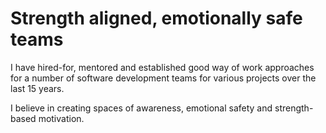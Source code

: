 # Strength aligned, emotionally safe teams

I have hired-for, mentored and established good way of work approaches for a number of software development teams for various projects over the last 15 years.

I believe in creating spaces of awareness, emotional safety and strength-based motivation.